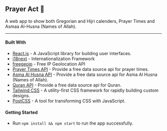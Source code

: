 ## Prayer Act 🤲
A web app to show both Gregorian and Hijri calenders, Prayer Times and Asmaa Al-Husna (Names of Allah).

***

#### Built With

- [React.js](https://reactjs.org) - A JavaScript library for building user interfaces.
- [i18next](https://www.i18next.com/) - Internationalization Framework 
- [freegeoip](https://freegeoip.app/) - Free IP Geolocation API
- [Prayer Times API](https://aladhan.com/prayer-times-api) - Provide a free data source api for prayer times.
- [Asma Al Husna API](https://aladhan.com/asma-al-husna-api) - Provide a free data source api for Asma Al Husna (Names of Allah).
- [Quran API](https://alquran.cloud/api) - Provide a free data source api for Quran.
- [Tailwind CSS](https://tailwindcss.com) - A utility-first CSS framework for rapidly building custom designs.
- [PostCSS](https://postcss.org) - A tool for transforming CSS with JavaScript.


#### Getting Started

- Run `npm install && npm start` to run the app successfully.
